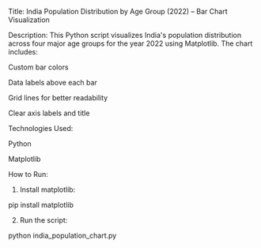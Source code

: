 Title: India Population Distribution by Age Group (2022) – Bar Chart Visualization

Description:
This Python script visualizes India's population distribution across four major age groups for the year 2022 using Matplotlib.
The chart includes:

Custom bar colors

Data labels above each bar

Grid lines for better readability

Clear axis labels and title


Technologies Used:

Python

Matplotlib


How to Run:

1. Install matplotlib:

pip install matplotlib


2. Run the script:

python india_population_chart.py
